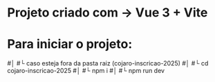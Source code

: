 # Projeto criado com -> Vue 3 + Vite



# Para iniciar o projeto:
#│
#└ caso esteja fora da pasta raiz (cojaro-inscricao-2025)
#│
#└ cd cojaro-inscricao-2025
#│
#└ npm i
#│
#└ npm run dev
